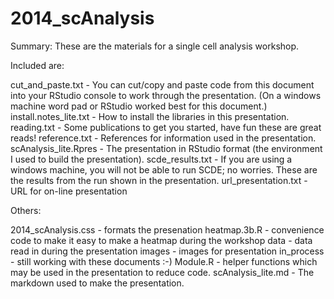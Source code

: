2014_scAnalysis
===============

Summary: These are the materials for a single cell analysis workshop. 

Included are:

cut_and_paste.txt - You can cut/copy and paste code from this document into your RStudio console to work through the presentation. (On a windows machine word pad or RStudio worked best for this document.)
install.notes_lite.txt - How to install the libraries in this presentation.
reading.txt - Some publications to get you started, have fun these are great reads!
reference.txt - References for information used in the presentation.
scAnalysis_lite.Rpres - The presentation in RStudio format (the environment I used to build the presentation).
scde_results.txt - If you are using a windows machine, you will not be able to run SCDE; no worries. These are the results from the run shown in the presentation.
url_presentation.txt - URL for on-line presentation

Others:

2014_scAnalysis.css - formats the presenation
heatmap.3b.R - convenience code to make it easy to make a heatmap during the workshop
data - data read in during the presentation
images - images for presentation
in_process - still working with these documents :-)
Module.R - helper functions which may be used in the presentation to reduce code.
scAnalysis_lite.md - The markdown used to make the presentation.
